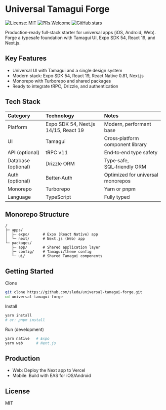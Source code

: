 # Universal Tamagui Forge

[![License: MIT](https://img.shields.io/badge/License-MIT-blue.svg)](https://opensource.org/licenses/MIT)
[![PRs Welcome](https://img.shields.io/badge/PRs-welcome-brightgreen.svg)](CONTRIBUTING.md)
[![GitHub stars](https://img.shields.io/github/stars/sleda/universal-tamagui-forge?style=social)](https://github.com/sleda/universal-tamagui-forge)

Production‑ready full‑stack starter for universal apps (iOS, Android, Web). Forge a typesafe foundation with Tamagui UI, Expo SDK 54, React 19, and Next.js.

## Key Features

- Universal UI with Tamagui and a single design system
- Modern stack: Expo SDK 54, React 19, React Native 0.81, Next.js
- Monorepo with Turborepo and shared packages
- Ready to integrate tRPC, Drizzle, and authentication

## Tech Stack

| Category | Technology | Notes |
| :-- | :-- | :-- |
| Platform | Expo SDK 54, Next.js 14/15, React 19 | Modern, performant base |
| UI | Tamagui | Cross‑platform component library |
| API (optional) | tRPC v11 | End‑to‑end type safety |
| Database (optional) | Drizzle ORM | Type‑safe, SQL‑friendly ORM |
| Auth (optional) | Better‑Auth | Optimized for universal monorepos |
| Monorepo | Turborepo | Yarn or pnpm |
| Language | TypeScript | Fully typed |

## Monorepo Structure

```
/
├─ apps/
│  ├─ expo/      # Expo (React Native) app
│  └─ next/      # Next.js (Web) app
└─ packages/
   ├─ app/       # Shared application layer
   ├─ config/    # Tamagui/theme config
   └─ ui/        # Shared Tamagui components
```

## Getting Started

Clone
```bash
git clone https://github.com/sleda/universal-tamagui-forge.git
cd universal-tamagui-forge
```

Install
```bash
yarn install
# or: pnpm install
```

Run (development)
```bash
yarn native   # Expo
yarn web      # Next.js
```

## Production

- Web: Deploy the Next app to Vercel
- Mobile: Build with EAS for iOS/Android

## License

MIT
